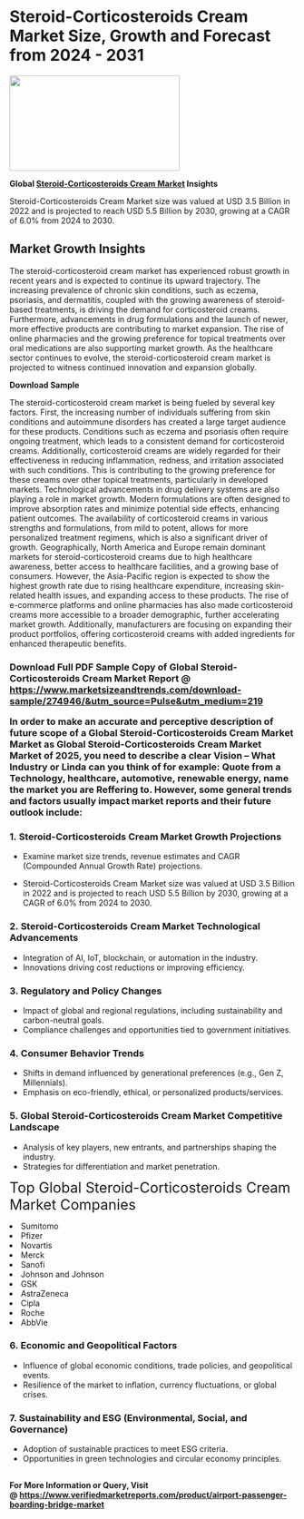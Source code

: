 <H1>Steroid-Corticosteroids Cream Market Size, Growth and Forecast from 2024 - 2031</H1><img class="aligncenter size-medium wp-image-584254" src="https://thirdeyenews.in/wp-content/uploads/2024/09/Global-Market-Research-300x168.jpeg" alt="" width="300" height="168" /><p><strong>Global&nbsp;<a href="https://www.marketsizeandtrends.com/download-sample/274946/&amp;utm_source=Pulse&amp;utm_medium=219">Steroid-Corticosteroids Cream Market</a> Insights</strong></p><p>Steroid-Corticosteroids Cream Market size was valued at USD 3.5 Billion in 2022 and is projected to reach USD 5.5 Billion by 2030, growing at a CAGR of 6.0% from 2024 to 2030.</p><p><h2>Market Growth Insights</h2> <p>The steroid-corticosteroid cream market has experienced robust growth in recent years and is expected to continue its upward trajectory. The increasing prevalence of chronic skin conditions, such as eczema, psoriasis, and dermatitis, coupled with the growing awareness of steroid-based treatments, is driving the demand for corticosteroid creams. Furthermore, advancements in drug formulations and the launch of newer, more effective products are contributing to market expansion. The rise of online pharmacies and the growing preference for topical treatments over oral medications are also supporting market growth. As the healthcare sector continues to evolve, the steroid-corticosteroid cream market is projected to witness continued innovation and expansion globally.</p> <p><strong>Download Sample</strong></p> <p>The steroid-corticosteroid cream market is being fueled by several key factors. First, the increasing number of individuals suffering from skin conditions and autoimmune disorders has created a large target audience for these products. Conditions such as eczema and psoriasis often require ongoing treatment, which leads to a consistent demand for corticosteroid creams. Additionally, corticosteroid creams are widely regarded for their effectiveness in reducing inflammation, redness, and irritation associated with such conditions. This is contributing to the growing preference for these creams over other topical treatments, particularly in developed markets. Technological advancements in drug delivery systems are also playing a role in market growth. Modern formulations are often designed to improve absorption rates and minimize potential side effects, enhancing patient outcomes. The availability of corticosteroid creams in various strengths and formulations, from mild to potent, allows for more personalized treatment regimens, which is also a significant driver of growth. Geographically, North America and Europe remain dominant markets for steroid-corticosteroid creams due to high healthcare awareness, better access to healthcare facilities, and a growing base of consumers. However, the Asia-Pacific region is expected to show the highest growth rate due to rising healthcare expenditure, increasing skin-related health issues, and expanding access to these products. The rise of e-commerce platforms and online pharmacies has also made corticosteroid creams more accessible to a broader demographic, further accelerating market growth. Additionally, manufacturers are focusing on expanding their product portfolios, offering corticosteroid creams with added ingredients for enhanced therapeutic benefits. <h3></p><p><span class=""><strong>Download Full PDF Sample Copy of Global Steroid-Corticosteroids Cream Market Report</strong> @ <a href="https://www.marketsizeandtrends.com/download-sample/274946/&amp;utm_source=Pulse&amp;utm_medium=219" target="_blank">https://www.marketsizeandtrends.com/download-sample/274946/&amp;utm_source=Pulse&amp;utm_medium=219</a></span></p><p>In order to make an accurate and perceptive description of future scope of a Global&nbsp;Steroid-Corticosteroids Cream Market Market as Global&nbsp;Steroid-Corticosteroids Cream Market Market of 2025, you need to describe a clear Vision &ndash; What Industry or Linda can you think of for example: Quote from a Technology, healthcare, automotive, renewable energy, name the market you are Reffering to. However, some general trends and factors usually impact market reports and their future outlook include:</p><h3>1.&nbsp;<strong>Steroid-Corticosteroids Cream Market Growth Projections</strong></h3><ul><li>Examine market size trends, revenue estimates and CAGR (Compounded Annual Growth Rate) projections.</li><li><p>Steroid-Corticosteroids Cream Market size was valued at USD 3.5 Billion in 2022 and is projected to reach USD 5.5 Billion by 2030, growing at a CAGR of 6.0% from 2024 to 2030.</p></li></ul><h3>2.&nbsp;<strong>Steroid-Corticosteroids Cream Market Technological Advancements</strong></h3><ul><li>Integration of AI, IoT, blockchain, or automation in the industry.</li><li>Innovations driving cost reductions or improving efficiency.</li></ul><h3>3.&nbsp;<strong>Regulatory and Policy Changes</strong></h3><ul><li>Impact of global and regional regulations, including sustainability and carbon-neutral goals.</li><li>Compliance challenges and opportunities tied to government initiatives.</li></ul><h3>4.&nbsp;<strong>Consumer Behavior Trends</strong></h3><ul><li>Shifts in demand influenced by generational preferences (e.g., Gen Z, Millennials).</li><li>Emphasis on eco-friendly, ethical, or personalized products/services.</li></ul><h3>5.&nbsp;<strong>Global Steroid-Corticosteroids Cream Market Competitive Landscape</strong></h3><ul><li>Analysis of key players, new entrants, and partnerships shaping the industry.</li><li>Strategies for differentiation and market penetration.</li></ul><p data-pm-slice="1 1 []"><span style="color: inherit; font-family: inherit; font-size: 25px;">Top Global Steroid-Corticosteroids Cream Market Companies</span></p><div class="" data-test-id=""><p><li>Sumitomo</li><li> Pfizer</li><li> Novartis</li><li> Merck</li><li> Sanofi</li><li> Johnson and Johnson</li><li> GSK</li><li> AstraZeneca</li><li> Cipla</li><li> Roche</li><li> AbbVie</li></p></div><h3>6.&nbsp;<strong>Economic and Geopolitical Factors</strong></h3><ul><li>Influence of global economic conditions, trade policies, and geopolitical events.</li><li>Resilience of the market to inflation, currency fluctuations, or global crises.</li></ul><h3>7.&nbsp;<strong>Sustainability and ESG (Environmental, Social, and Governance)</strong></h3><ul><li>Adoption of sustainable practices to meet ESG criteria.</li><li>Opportunities in green technologies and circular economy principles.</li></ul><h2><strong style="font-size: 14px;">For More Information or Query, Visit @&nbsp;</strong><a style="background-color: #ffffff; font-size: 14px;" href="https://www.marketsizeandtrends.com/report/steroid-corticosteroids-cream-market/" target="_blank">https://www.verifiedmarketreports.com/product/airport-passenger-boarding-bridge-market</a></h2>
